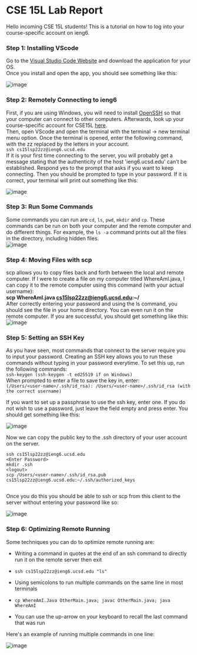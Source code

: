 # CSE 15L Lab Report
Hello incoming CSE 15L students! This is a tutorial on how to log into your course-specific account on ieng6.
### Step 1: Installing VScode
Go to the [Visual Studio Code Website](https://code.visualstudio.com/) and download the application for your OS.  
Once you install and open the app, you should see something like this: 

![image](https://user-images.githubusercontent.com/92767729/162378934-54e8d9fe-842c-4868-be8a-8ae1f020b5a4.png)
  
### Step 2: Remotely Connecting to ieng6  
First, if you are using Windows, you will need to install [OpenSSH](https://docs.microsoft.com/en-us/windows-server/administration/openssh/openssh_install_firstuse) so that your computer can connect to other computers.  Afterwards, look up your course-specific account for CSE15L [here](https://sdacs.ucsd.edu/~icc/index.php).  
Then, open VScode and open the terminal with the terminal -> new terminal menu option.  Once the terminal is opened, enter the following command, with the zz replaced by the letters in your account.  
`ssh cs15lsp22zz@ieng6.ucsd.edu`  
If it is your first time connecting to the server, you will probably get a message stating that the authenticity of the host 'ieng6.ucsd.edu' can't be established.  Respond yes to the prompt that asks if you want to keep connecting.  Then you should be prompted to type in your password. If it is correct, your terminal will print out something like this:  
  
![image](https://user-images.githubusercontent.com/92767729/162377584-7fe5c2bc-7546-4645-b202-8894c4eae364.png)

### Step 3: Run Some Commands
Some commands you can run are `cd`, `ls`, `pwd`, `mkdir` and `cp`. These commands can be run on both your computer and the remote computer and do different things.
For example, the `ls -a` command prints out all the files in the directory, including hidden files.  
![image](https://user-images.githubusercontent.com/92767729/162378057-8c96c433-86f4-490c-bcbe-5000f91cabb0.png)

### Step 4: Moving Files with scp
scp allows you to copy files back and forth between the local and remote computer. If I were to create a file on my computer titled WhereAmI.java, I can copy it to the remote computer using this command (with your actual username):  
**scp WhereAmI.java cs15lsp22zz@ieng6.ucsd.edu:~/**  
After correctly entering your password and using the ls command, you should see the file in your home directory. You can even run it on the remote computer. If you are successful, you should get something like this: 
![image](https://user-images.githubusercontent.com/92767729/162378710-332c01da-9db4-4e54-a55b-ff5ad8166073.png)  

### Step 5: Setting an SSH Key

As you have seen, most commands that connect to the server require you to input your password. Creating an SSH key allows you to run these commands without typing in your password everytime. To set this up, run the following commands:  
`ssh-keygen (ssh-keygen -t ed25519 if on Windows)`  
When prompted to enter a file to save the key in, enter:  
`(/Users/<user-name>/.ssh/id_rsa): /Users/<user-name>/.ssh/id_rsa (with the correct username)`  
  
If you want to set up a passphrase to use the ssh key, enter one. If you do not wish to use a password, just leave the field empty and press enter.  You should get something like this:  
  
![image](https://user-images.githubusercontent.com/92767729/162380206-febdf67f-37ed-4f5d-9b3d-b4b4a526b274.png)  
  
Now we can copy the public key to the .ssh directory of your user account on the server.  
  ```
  ssh cs15lsp22zz@ieng6.ucsd.edu
  <Enter Password>
  mkdir .ssh
  <logout>
  scp /Users/<user-name>/.ssh/id_rsa.pub  
  cs15lsp22zz@ieng6.ucsd.edu:~/.ssh/authorized_keys  
    
  ```
  
    
Once you do this you should be able to ssh or scp from this client to the server without entering your password like so:  
 
![image](https://user-images.githubusercontent.com/92767729/162396578-a73030c1-f587-4a25-a7b7-ddaecb7bf7eb.png)  

    
### Step 6: Optimizing Remote Running
Some techniques you can do to optimize remote running are:  

- Writing a command in quotes at the end of an ssh command to directly run it on the remote server then exit  
    
- `ssh cs15lsp22zz@ieng6.ucsd.edu "ls"`
    
- Using semicolons to run multiple commands on the same line in most terminals
    
- `cp WhereAmI.Java OtherMain.java; javac OtherMain.java; java WhereAmI`
    
- You can use the up-arrow on your keyboard to recall the last command that was run
    

Here's an example of running multiple commands in one line: 
    
    
![image](https://user-images.githubusercontent.com/92767729/162396200-3ab4647c-5d38-4c16-afa4-55a06df8270b.png)







